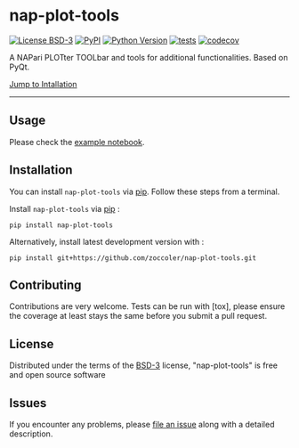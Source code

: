 # nap-plot-tools

[![License BSD-3](https://img.shields.io/pypi/l/nap-plot-tools.svg?color=green)](https://github.com/zoccoler/nap-plot-tools/raw/main/LICENSE)
[![PyPI](https://img.shields.io/pypi/v/nap-plot-tools.svg?color=green)](https://pypi.org/project/nap-plot-tools)
[![Python Version](https://img.shields.io/pypi/pyversions/nap-plot-tools.svg?color=green)](https://python.org)
[![tests](https://github.com/zoccoler/nap-plot-tools/workflows/tests/badge.svg)](https://github.com/zoccoler/nap-plot-tools/actions)
[![codecov](https://codecov.io/gh/zoccoler/nap-plot-tools/branch/main/graph/badge.svg)](https://codecov.io/gh/zoccoler/nap-plot-tools)

A NAPari PLOTter TOOLbar and tools for additional functionalities. Based on PyQt.

[Jump to Intallation](#installation)

----------------------------------

## Usage

Please check the [example notebook](https://github.com/zoccoler/nap-plot-tools/blob/main/src/nap_plot_tools/notebooks/Example.ipynb).

## Installation

You can install `nap-plot-tools` via [pip]. Follow these steps from a terminal.

Install `nap-plot-tools` via [pip] :

    pip install nap-plot-tools

Alternatively, install latest development version with :

    pip install git+https://github.com/zoccoler/nap-plot-tools.git


## Contributing

Contributions are very welcome. Tests can be run with [tox], please ensure
the coverage at least stays the same before you submit a pull request.

## License

Distributed under the terms of the [BSD-3] license,
"nap-plot-tools" is free and open source software

## Issues

If you encounter any problems, please [file an issue] along with a detailed description.

[BSD-3]: http://opensource.org/licenses/BSD-3-Clause

[file an issue]: https://github.com/zoccoler/nap-plot-tools/issues

[pip]: https://pypi.org/project/pip/
[PyPI]: https://pypi.org/
